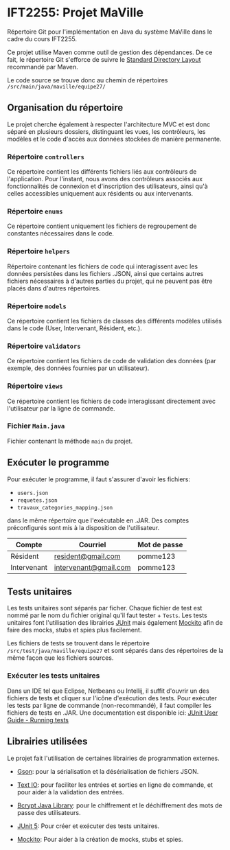 # IFT2255: Projet MaVille

Répertoire Git pour l'implémentation en Java du système MaVille dans le cadre du cours IFT2255.

Ce projet utilise Maven comme outil de gestion des dépendances. De ce fait, le répertoire Git s'efforce de suivre le [Standard Directory Layout](https://maven.apache.org/guides/introduction/introduction-to-the-standard-directory-layout.html) recommandé par Maven.

Le code source se trouve donc au chemin de répertoires `/src/main/java/maville/equipe27/`

## Organisation du répertoire

Le projet cherche également à respecter l'architecture MVC et est donc séparé en plusieurs dossiers, distinguant les vues, les contrôleurs, les modèles et le code d'accès aux données stockées de manière permanente.

### Répertoire `controllers`
Ce répertoire contient les différents fichiers liés aux contrôleurs de l'application. Pour l'instant, nous avons des contrôleurs associés aux fonctionnalités de connexion et d'inscription des utilisateurs, ainsi qu'à celles accessibles uniquement aux résidents ou aux intervenants.

### Répertoire `enums`
Ce répertoire contient uniquement les fichiers de regroupement de constantes nécessaires dans le code.

### Répertoire `helpers`
Répertoire contenant les fichiers de code qui interagissent avec les données persistées dans les fichiers .JSON, ainsi que certains autres fichiers nécessaires à d'autres parties du projet, qui ne peuvent pas être placés dans d'autres répertoires.

### Répertoire `models`
Ce répertoire contient les fichiers de classes des différents modèles utilisés dans le code (User, Intervenant, Résident, etc.).

### Répertoire `validators`
Ce répertoire contient les fichiers de code de validation des données (par exemple, des données fournies par un utilisateur).

### Répertoire `views`
Ce répertoire contient les fichiers de code interagissant directement avec l'utilisateur par la ligne de commande.

### Fichier `Main.java`
Fichier contenant la méthode `main` du projet. 

## Exécuter le programme
Pour exécuter le programme, il faut s'assurer d'avoir les fichiers:
- `users.json`
- `requetes.json`
- `travaux_categories_mapping.json`

dans le même répertoire que l'exécutable en .JAR. Des comptes préconfigurés sont mis à la disposition de l'utilisateur.

| Compte      | Courriel              | Mot de passe |
|-------------|-----------------------|--------------|
| Résident    | resident@gmail.com    | pomme123     |
| Intervenant | intervenant@gmail.com | pomme123     |

## Tests unitaires
Les tests unitaires sont séparés par ficher. Chaque fichier de test est nommé par le nom du fichier original qu'il faut tester + `Tests`.
Les tests unitaires font l'utilisation des librairies [JUnit](https://junit.org/junit5/) mais également [Mockito](https://site.mockito.org/) afin de faire des mocks, stubs et spies plus facilement.

Les fichiers de tests se trouvent dans le répertoire `/src/test/java/maville/equipe27` et sont séparés dans des répertoires de la même façon que les fichiers sources.

### Exécuter les tests unitaires
Dans un IDE tel que Eclipse, Netbeans ou Intellij, il suffit d'ouvrir un des fichiers de tests et cliquer sur l'icône d'exécution des tests.
Pour exécuter les tests par ligne de commande (non-recommandé), il faut compiler les fichiers de tests en .JAR. Une documentation est disponible ici: [JUnit User Guide - Running tests](https://junit.org/junit5/docs/current/user-guide/#running-tests)

## Librairies utilisées
Le projet fait l'utilisation de certaines librairies de programmation externes.

- [Gson](https://github.com/google/gson): pour la sérialisation et la désérialisation de fichiers JSON.

- [Text IO](https://text-io.beryx.org/releases/latest/): pour faciliter les entrées et sorties en ligne de commande, et pour aider à la validation des entrées.

- [Bcrypt Java Library](https://github.com/patrickfav/bcrypt): pour le chiffrement et le déchiffrement des mots de passe des utilisateurs.

- [JUnit 5](https://junit.org/junit5/): Pour créer et exécuter des tests unitaires.

- [Mockito](https://site.mockito.org/): Pour aider à la création de mocks, stubs et spies.